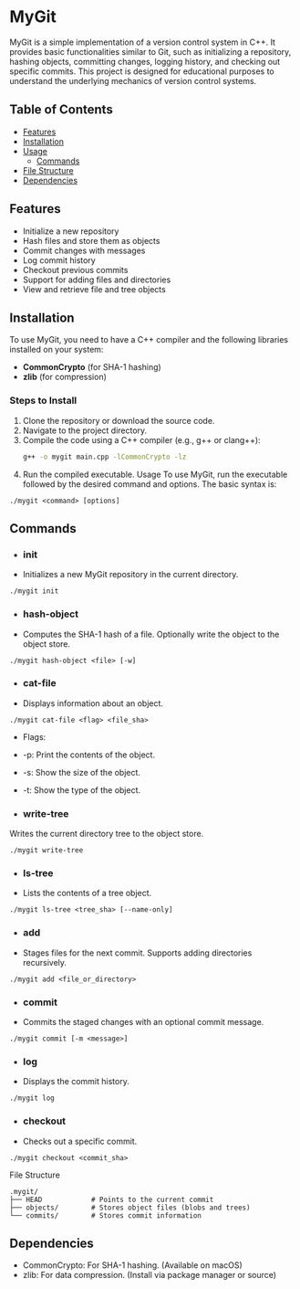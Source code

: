 # MyGit

MyGit is a simple implementation of a version control system in C++. It provides basic functionalities similar to Git, such as initializing a repository, hashing objects, committing changes, logging history, and checking out specific commits. This project is designed for educational purposes to understand the underlying mechanics of version control systems.

## Table of Contents

- [Features](#features)
- [Installation](#installation)
- [Usage](#usage)
  - [Commands](#commands)
- [File Structure](#file-structure)
- [Dependencies](#dependencies)

## Features

- Initialize a new repository
- Hash files and store them as objects
- Commit changes with messages
- Log commit history
- Checkout previous commits
- Support for adding files and directories
- View and retrieve file and tree objects

## Installation

To use MyGit, you need to have a C++ compiler and the following libraries installed on your system:

- **CommonCrypto** (for SHA-1 hashing)
- **zlib** (for compression)

### Steps to Install

1. Clone the repository or download the source code.
2. Navigate to the project directory.
3. Compile the code using a C++ compiler (e.g., g++ or clang++):
   ```bash
   g++ -o mygit main.cpp -lCommonCrypto -lz
4. Run the compiled executable.
Usage
To use MyGit, run the executable followed by the desired command and options. The basic syntax is:

```
./mygit <command> [options]
```
## Commands
- ### init

- Initializes a new MyGit repository in the current directory.
```
./mygit init
```
- ### hash-object

- Computes the SHA-1 hash of a file. Optionally write the object to the object store.
```
./mygit hash-object <file> [-w]
```
- ### cat-file

- Displays information about an object.
```
./mygit cat-file <flag> <file_sha>
```
- Flags:

- -p: Print the contents of the object.
- -s: Show the size of the object.
- -t: Show the type of the object.
- ### write-tree

Writes the current directory tree to the object store.
```
./mygit write-tree
```
- ### ls-tree

- Lists the contents of a tree object.
```
./mygit ls-tree <tree_sha> [--name-only]
```
- ### add

- Stages files for the next commit. Supports adding directories recursively.
```
./mygit add <file_or_directory>
```
- ### commit

- Commits the staged changes with an optional commit message.
```
./mygit commit [-m <message>]
```
- ### log

- Displays the commit history.
```
./mygit log
```
- ### checkout

- Checks out a specific commit.
```
./mygit checkout <commit_sha>
```
File Structure
```
.mygit/
├── HEAD            # Points to the current commit
├── objects/        # Stores object files (blobs and trees)
└── commits/        # Stores commit information
```
## Dependencies
- CommonCrypto: For SHA-1 hashing. (Available on macOS)
- zlib: For data compression. (Install via package manager or source)
